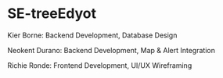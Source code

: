 # SE-treeEdyot

Kier Borne: Backend Development, Database Design

Neokent Durano: Backend Development, Map & Alert Integration

Richie Ronde: Frontend Development, UI/UX Wireframing
